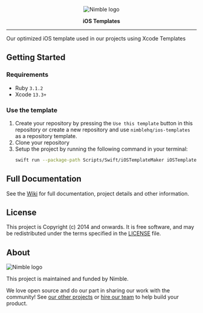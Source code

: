 <p align="center">
    <picture>
      <source media="(prefers-color-scheme: dark)" srcset="https://assets.nimblehq.co/logo/dark/logo-dark-text-320.png">
      <img alt="Nimble logo" src="https://assets.nimblehq.co/logo/light/logo-light-text-320.png">
    </picture>
</p>

<p align="center">
  <strong>iOS Templates</strong>
</p>

---

Our optimized iOS template used in our projects using Xcode Templates

## Getting Started

### Requirements

- Ruby `3.1.2`
- Xcode `13.3+`

### Use the template

1. Create your repository by pressing the `Use this template` button in this repository or create a new repository and use `nimblehq/ios-templates` as a repository template.
2. Clone your repository
3. Setup the project by running the following command in your terminal:
    ```bash
    swift run --package-path Scripts/Swift/iOSTemplateMaker iOSTemplateMaker make
    ```

## Full Documentation

See the [Wiki](https://github.com/nimblehq/ios-templates/wiki/) for full documentation, project details and other information.

## License

This project is Copyright (c) 2014 and onwards. It is free software,
and may be redistributed under the terms specified in the [LICENSE] file.

[LICENSE]: /LICENSE

## About

<picture>
      <source media="(prefers-color-scheme: dark)" srcset="https://assets.nimblehq.co/logo/dark/logo-dark-text-160.png">
      <img alt="Nimble logo" src="https://assets.nimblehq.co/logo/light/logo-light-text-160.png">
</picture>

This project is maintained and funded by Nimble.

We love open source and do our part in sharing our work with the community!
See [our other projects][community] or [hire our team][hire] to help build your product.

[community]: https://github.com/nimblehq
[hire]: https://nimblehq.co/
